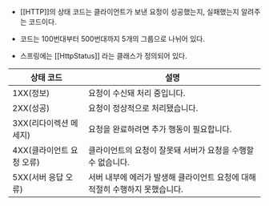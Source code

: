 - [[HTTP]]의 상태 코드는 클라이언트가 보낸 요청이 성공했는지, 실패했는지 알려주는 코드이다.
- 코드는 100번대부터 500번대까지 5개의 그룹으로 나뉘어 있다.

- 스프링에는 [[HttpStatus]] 라는 클래스가 정의되어 있다.


| 상태 코드 | 설명 |
| ---- | ---- |
| 1XX(정보) | 요청이 수신돼 처리 중입니다. |
| 2XX(성공) | 요청이 정상적으로 처리됐습니다. |
| 3XX(리다이렉션 메세지) | 요청을 완료하려면 추가 행동이 필요합니다. |
| 4XX(클라이언트 요청 오류) | 클라이언트의 요청이 잘못돼 서버가 요청을 수행할 수 없습니다. |
| 5XX(서버 응답 오류) | 서버 내부에 에러가 발생해 클라이언트 요청에 대해 적절히 수행하지 못했습니다. |

